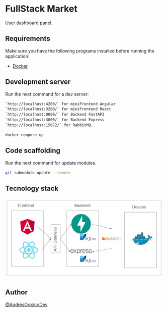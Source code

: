 # FullStack Market

User dashboard panel.

## Requirements

Make sure you have the following programs installed before running the application:

- [Docker](https://www.docker.com/)

## Development server

Run the next command for a dev server:

```bash
`http://localhost:4200/` for miniFrontend Angular
`http://localhost:3200/` for miniFrontend React
`http://localhost:8000/` for Backend FastAPI
`http://localhost:3000/` for Backend Express
`http://localhost:15672/` for RabbitMQ.
```

```bash
docker-compose up
```

## Code scaffolding

Run the next command for update modules.

```bash
git submodule update --remote
```

## Tecnology stack

![Tecnology stack](./sources/Technology%20stack%20Market.jpg)

## Author

[@AndresOrozcoDev](https://github.com/AndresOrozcoDev)